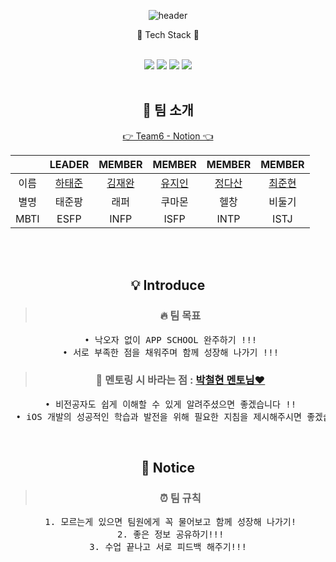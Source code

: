 <div align="center">
 
  ![header](https://capsule-render.vercel.app/api?type=waving&height=300&&text=Team6%20HelloWorld%20&desc=2023%20LIKELION%20APP-IOS3rd&color=auto)



💫 Tech Stack 💫
<div>
<br/>
</div>
 <div align="center">
	<img src="https://img.shields.io/badge/Xcode-147EFB?style=flat&logo=Xcode&logoColor=white" />
	<img src="https://img.shields.io/badge/Swift-F05138?style=flat&logo=Swift&logoColor=white" />
	<img src="https://img.shields.io/badge/GitHub-181717?style=flat&logo=GitHub&logoColor=white"/>
	<img src="https://img.shields.io/badge/Notion-000000?style=flat&logo=Notion&logoColor=white" />
</div>


<br/>
 
## 🫡 팀 소개 

[👉 Team6 - Notion 👈](https://likelion.notion.site/6-Hello-World-084511d6876342ad937717ad868b06ab) 

|       |LEADER|MEMBER|MEMBER|MEMBER|MEMBER|
| :---: | :---: | :---: | :---: | :---: | :---: |
|이름|  [하태준](https://github.com/htj7425)  |  [김재완](https://github.com/jaewan0091)  |  [유지인](https://github.com/youjiin0325)  |  [정다산](https://github.com/jds0024)  |  [최준현](https://github.com/jun-hyeon)  |
|별명|태준팡|래퍼|쿠마몬|헬창|비둘기|
|MBTI|ESFP|INFP|ISFP|INTP|ISTJ|

<br/> 
<br/> 

## 💡 Introduce
> ### 🔥 팀 목표
<pre>
 • 낙오자 없이 APP SCHOOL 완주하기 !!!
 • 서로 부족한 점을 채워주며 함께 성장해 나가기 !!!
</pre>
> ### 🤙 멘토링 시 바라는 점 : [박철현 멘토님❤️](https://github.com/blueprajna)
<pre>
 • 비전공자도 쉽게 이해할 수 있게 알려주셨으면 좋겠습니다 !!
 • iOS 개발의 성공적인 학습과 발전을 위해 필요한 지침을 제시해주시면 좋겠습니다 !!
</pre>

<br/>

## 📌 Notice
> ### ⏰ 팀 규칙
<pre>
 1. 모르는게 있으면 팀원에게 꼭 물어보고 함께 성장해 나가기!
 2. 좋은 정보 공유하기!!!
 3. 수업 끝나고 서로 피드백 해주기!!! 
</pre>		


</div>




